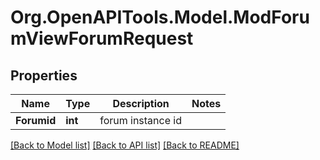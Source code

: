 # Org.OpenAPITools.Model.ModForumViewForumRequest

## Properties

Name | Type | Description | Notes
------------ | ------------- | ------------- | -------------
**Forumid** | **int** | forum instance id | 

[[Back to Model list]](../README.md#documentation-for-models) [[Back to API list]](../README.md#documentation-for-api-endpoints) [[Back to README]](../README.md)

